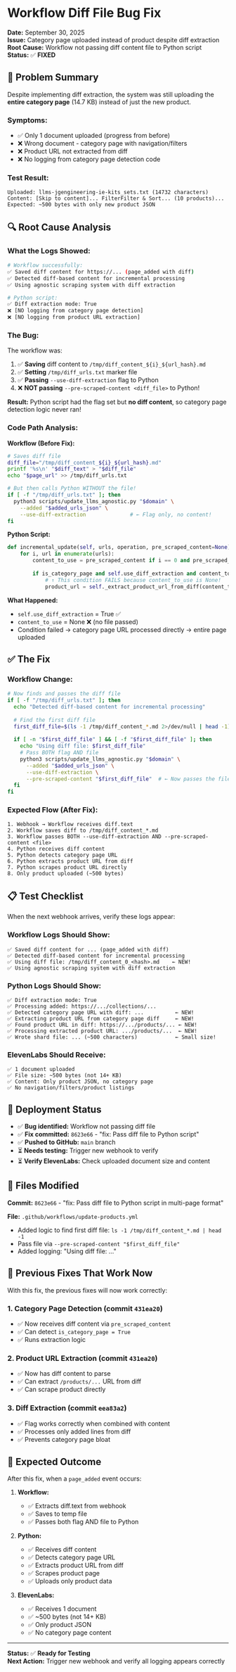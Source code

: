# Workflow Diff File Bug Fix

**Date:** September 30, 2025  
**Issue:** Category page uploaded instead of product despite diff extraction  
**Root Cause:** Workflow not passing diff content file to Python script  
**Status:** ✅ **FIXED**

## 🔴 Problem Summary

Despite implementing diff extraction, the system was still uploading the **entire category page** (14.7 KB) instead of just the new product.

### Symptoms:
- ✅ Only 1 document uploaded (progress from before)
- ❌ Wrong document - category page with navigation/filters
- ❌ Product URL not extracted from diff
- ❌ No logging from category page detection code

### Test Result:
```
Uploaded: llms-jgengineering-ie-kits_sets.txt (14732 characters)
Content: [Skip to content]... FilterFilter & Sort... (10 products)...
Expected: ~500 bytes with only new product JSON
```

## 🔍 Root Cause Analysis

### What the Logs Showed:
```bash
# Workflow successfully:
✅ Saved diff content for https://... (page_added with diff)
✅ Detected diff-based content for incremental processing  
✅ Using agnostic scraping system with diff extraction

# Python script:
✅ Diff extraction mode: True
❌ [NO logging from category page detection]
❌ [NO logging from product URL extraction]
```

### The Bug:
The workflow was:
1. ✅ **Saving** diff content to `/tmp/diff_content_${i}_${url_hash}.md`
2. ✅ **Setting** `/tmp/diff_urls.txt` marker file
3. ✅ **Passing** `--use-diff-extraction` flag to Python
4. ❌ **NOT passing** `--pre-scraped-content <diff_file>` to Python!

**Result:** Python script had the flag set but **no diff content**, so category page detection logic never ran!

### Code Path Analysis:

**Workflow (Before Fix):**
```bash
# Saves diff file
diff_file="/tmp/diff_content_${i}_${url_hash}.md"
printf '%s\n' "$diff_text" > "$diff_file"
echo "$page_url" >> /tmp/diff_urls.txt

# But then calls Python WITHOUT the file!
if [ -f "/tmp/diff_urls.txt" ]; then
  python3 scripts/update_llms_agnostic.py "$domain" \
    --added "$added_urls_json" \
    --use-diff-extraction              # ← Flag only, no content!
fi
```

**Python Script:**
```python
def incremental_update(self, urls, operation, pre_scraped_content=None):
    for i, url in enumerate(urls):
        content_to_use = pre_scraped_content if i == 0 and pre_scraped_content else None
        
        if is_category_page and self.use_diff_extraction and content_to_use:
            # ↑ This condition FAILS because content_to_use is None!
            product_url = self._extract_product_url_from_diff(content_to_use)
```

**What Happened:**
- `self.use_diff_extraction` = True ✅
- `content_to_use` = None ❌ (no file passed)
- Condition failed → category page URL processed directly → entire page uploaded

## ✅ The Fix

### Workflow Change:
```bash
# Now finds and passes the diff file
if [ -f "/tmp/diff_urls.txt" ]; then
  echo "Detected diff-based content for incremental processing"
  
  # Find the first diff file
  first_diff_file=$(ls -1 /tmp/diff_content_*.md 2>/dev/null | head -1)
  
  if [ -n "$first_diff_file" ] && [ -f "$first_diff_file" ]; then
    echo "Using diff file: $first_diff_file"
    # Pass BOTH flag AND file
    python3 scripts/update_llms_agnostic.py "$domain" \
      --added "$added_urls_json" \
      --use-diff-extraction \
      --pre-scraped-content "$first_diff_file"  # ← Now passes the file!
  fi
fi
```

### Expected Flow (After Fix):
```
1. Webhook → Workflow receives diff.text
2. Workflow saves diff to /tmp/diff_content_*.md
3. Workflow passes BOTH --use-diff-extraction AND --pre-scraped-content <file>
4. Python receives diff content
5. Python detects category page URL
6. Python extracts product URL from diff
7. Python scrapes product URL directly
8. Only product uploaded (~500 bytes)
```

## 📋 Test Checklist

When the next webhook arrives, verify these logs appear:

### Workflow Logs Should Show:
```
✅ Saved diff content for ... (page_added with diff)
✅ Detected diff-based content for incremental processing
✅ Using diff file: /tmp/diff_content_0_<hash>.md    ← NEW!
✅ Using agnostic scraping system with diff extraction
```

### Python Logs Should Show:
```
✅ Diff extraction mode: True
✅ Processing added: https://.../collections/...
✅ Detected category page URL with diff: ...          ← NEW!
✅ Extracting product URL from category page diff     ← NEW!
✅ Found product URL in diff: https://.../products/... ← NEW!
✅ Processing extracted product URL: .../products/...  ← NEW!
✅ Wrote shard file: ... (~500 characters)            ← Small size!
```

### ElevenLabs Should Receive:
```
✅ 1 document uploaded
✅ File size: ~500 bytes (not 14+ KB)
✅ Content: Only product JSON, no category page
✅ No navigation/filters/product listings
```

## 🚀 Deployment Status

- ✅ **Bug identified:** Workflow not passing diff file
- ✅ **Fix committed:** `8623e66` - "fix: Pass diff file to Python script"
- ✅ **Pushed to GitHub:** `main` branch
- ⏳ **Needs testing:** Trigger new webhook to verify
- ⏳ **Verify ElevenLabs:** Check uploaded document size and content

## 📝 Files Modified

**Commit:** `8623e66` - "fix: Pass diff file to Python script in multi-page format"

**File:** `.github/workflows/update-products.yml`
- Added logic to find first diff file: `ls -1 /tmp/diff_content_*.md | head -1`
- Pass file via `--pre-scraped-content "$first_diff_file"`
- Added logging: "Using diff file: ..."

## 🔄 Previous Fixes That Work Now

With this fix, the previous fixes will now work correctly:

### 1. Category Page Detection (commit `431ea20`)
- ✅ Now receives diff content via `pre_scraped_content`
- ✅ Can detect `is_category_page = True`
- ✅ Runs extraction logic

### 2. Product URL Extraction (commit `431ea20`)
- ✅ Now has diff content to parse
- ✅ Can extract `/products/...` URL from diff
- ✅ Can scrape product directly

### 3. Diff Extraction (commit `eea83a2`)
- ✅ Flag works correctly when combined with content
- ✅ Processes only added lines from diff
- ✅ Prevents category page bloat

## 🎯 Expected Outcome

After this fix, when a `page_added` event occurs:

1. **Workflow:**
   - ✅ Extracts diff.text from webhook
   - ✅ Saves to temp file
   - ✅ Passes both flag AND file to Python

2. **Python:**
   - ✅ Receives diff content
   - ✅ Detects category page URL
   - ✅ Extracts product URL from diff
   - ✅ Scrapes product page
   - ✅ Uploads only product data

3. **ElevenLabs:**
   - ✅ Receives 1 document
   - ✅ ~500 bytes (not 14+ KB)
   - ✅ Only product JSON
   - ✅ No category page content

---

**Status:** ✅ **Ready for Testing**  
**Next Action:** Trigger new webhook and verify all logging appears correctly
